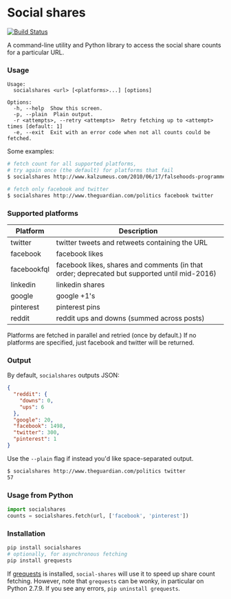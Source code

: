 # Social shares

[![Build Status](https://travis-ci.org/debrouwere/social-shares.svg?branch=master)](https://travis-ci.org/debrouwere/social-shares)

A command-line utility and Python library to access the social share counts for a particular URL.

### Usage

```
Usage:
  socialshares <url> [<platforms>...] [options]

Options:
  -h, --help  Show this screen.
  -p, --plain  Plain output.
  -r <attempts>, --retry <attempts>  Retry fetching up to <attempt> times [default: 1]
  -e, --exit  Exit with an error code when not all counts could be fetched.
```

Some examples:

```sh
# fetch count for all supported platforms, 
# try again once (the default) for platforms that fail
$ socialshares http://www.kalzumeus.com/2010/06/17/falsehoods-programmers-believe-about-names/

# fetch only facebook and twitter
$ socialshares http://www.theguardian.com/politics facebook twitter     --retry 2
```

### Supported platforms

Platform    | Description
----------- | -----------
twitter     | twitter tweets and retweets containing the URL
facebook    | facebook likes
facebookfql | facebook likes, shares and comments (in that order; deprecated but supported until mid-2016)
linkedin    | linkedin shares
google      | google +1's
pinterest   | pinterest pins
reddit      | reddit ups and downs (summed across posts)

Platforms are fetched in parallel and retried (once by default.)
If no platforms are specified, just facebook and twitter will be returned.

### Output

By default, `socialshares` outputs JSON:

```json
{
  "reddit": {
    "downs": 0, 
    "ups": 6
  }, 
  "google": 20, 
  "facebook": 1498, 
  "twitter": 300, 
  "pinterest": 1
}
```

Use the `--plain` flag if instead you'd like space-separated output.

```sh
$ socialshares http://www.theguardian.com/politics twitter
57
```

### Usage from Python

```python
import socialshares
counts = socialshares.fetch(url, ['facebook', 'pinterest'])
```

### Installation

```sh
pip install socialshares
# optionally, for asynchronous fetching
pip install grequests
```

If [grequests](https://github.com/kennethreitz/grequests) is installed, 
`social-shares` will use it to speed up share count fetching. However, 
note that `grequests` can be wonky, in particular on Python 2.7.9.
If you see any errors, `pip uninstall grequests`.
